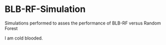 # BLB-RF-Simulation
Simulations performed to asses the performance of BLB-RF versus Random Forest

I am cold blooded.
